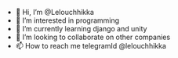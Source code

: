 - 👋 Hi, I’m @Lelouchhikka
- 👀 I’m interested in programming
- 🌱 I’m currently learning django and unity
- 💞️ I’m looking to collaborate on other companies
- 📫 How to reach me telegramId @lelouchhikka

<!---
Lelouchhikka/Lelouchhikka is a ✨ special ✨ repository because its `README.md` (this file) appears on your GitHub profile.
You can click the Preview link to take a look at your changes.
--->
